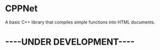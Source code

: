 # CPPNet
A basic C++ library that compiles simple functions into HTML documents.

# ----UNDER DEVELOPMENT----
